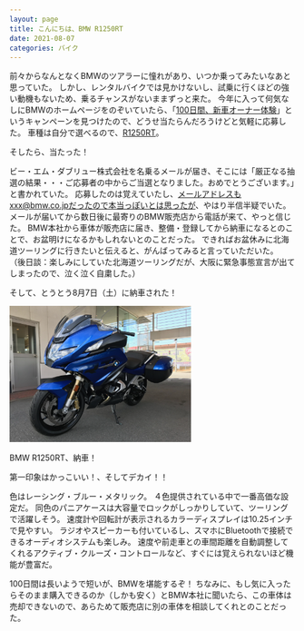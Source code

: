 ```yaml
---
layout: page
title: こんにちは、BMW R1250RT
date: 2021-08-07
categories: バイク
---
```

前々からなんとなくBMWのツアラーに憧れがあり、いつか乗ってみたいなあと思っていた。
しかし、レンタルバイクでは見かけないし、試乗に行くほどの強い動機もないため、乗るチャンスがないままずっと来た。
今年に入って何気なしにBMWのホームページをのぞいていたら、「[100日間、新車オーナー体験](https://www.bmw-motorrad.jp/ja/campaign/d100owner2021.html)」というキャンペーンを見つけたので、どうせ当たらんだろうけどと気軽に応募した。
車種は自分で選べるので、[R1250RT](https://www.bmw-motorrad.jp/ja/models/tour/r1250rt-2021.html)。

そしたら、当たった！

ビー・エム・ダブリュー株式会社を名乗るメールが届き、そこには「厳正なる抽選の結果・・・ご応募者の中からご当選となりました。おめでとうございます。」と書かれていた。
応募したのは覚えていたし、メールアドレスもxxx@bmw.co.jpだったので本当っぽいとは思ったが、やはり半信半疑でいた。
メールが届いてから数日後に最寄りのBMW販売店から電話が来て、やっと信じた。
BMW本社から車体が販売店に届き、整備・登録してから納車になるとのことで、お盆明けになるかもしれないとのことだった。
できればお盆休みに北海道ツーリングに行きたいと伝えると、がんばってみると言っていただいた。
（後日談：楽しみにしていた北海道ツーリングだが、大阪に緊急事態宣言が出てしまったので、泣く泣く自粛した。）

そして、とうとう8月7日（土）に納車された！

<div class="post-img">
<a href="/assets/images/moto-hellobmw/IMG_0611.jpeg">
<img src="/assets/images/moto-hellobmw/IMG_0611.jpeg" width="320px">
</a>
<p>BMW R1250RT、納車！</p>
</div>

第一印象はかっこいい！、そしてデカイ！！

色はレーシング・ブルー・メタリック。
４色提供されている中で一番高価な設定だ。
同色のパニアケースは大容量でロックがしっかりしていて、ツーリングで活躍しそう。
速度計や回転計が表示されるカラーディスプレイは10.25インチで見やすい。
ラジオやスピーカーも付いているし、スマホにBluetoothで接続できるオーディオシステムも楽しみ。
速度や前走車との車間距離を自動調整してくれるアクティブ・クルーズ・コントロールなど、すぐには覚えられないほど機能が豊富だ。

100日間は長いようで短いが、BMWを堪能するぞ！ 
ちなみに、もし気に入ったらそのまま購入できるのか（しかも安く）とBMW本社に聞いたら、この車体は売却できないので、あらためて販売店に別の車体を相談してくれとのことだった。

